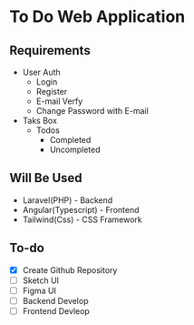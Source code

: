 # To Do Web Application

## Requirements

- User Auth
  - Login
  - Register
  - E-mail Verfy
  - Change Password with E-mail
- Taks Box
  - Todos
    - Completed
    - Uncompleted

## Will Be Used

- Laravel(PHP) - Backend
- Angular(Typescript) - Frontend
- Tailwind(Css) - CSS Framework

## To-do

- [x] Create Github Repository
- [ ] Sketch UI
- [ ] Figma UI
- [ ] Backend Develop
- [ ] Frontend Devleop